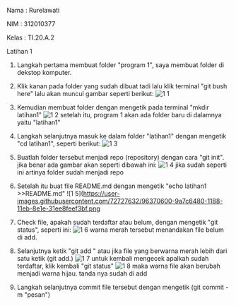 Nama    : Rurelawati

NIM     : 312010377

Kelas   : TI.20.A.2


Latihan 1
1. Langkah pertama membuat folder "program 1", saya membuat folder di dekstop komputer.
2. Klik kanan pada folder yang sudah dibuat tadi lalu klik terminal "git bush here" lalu akan muncul gambar seperti berikut:
![1 1](https://user-images.githubusercontent.com/72727632/96370055-ceef2100-1186-11eb-9026-c4fab7952a28.png)

3. Kemudian membuat folder dengan mengetik pada terminal "mkdir latihan1"
![1 2](https://user-images.githubusercontent.com/72727632/96370206-41f89780-1187-11eb-8067-ec5a7a7b281a.png)
setelah itu, program 1 akan ada folder baru di dalamnya yaitu "latihan1"

4. Langkah selanjutnya masuk ke dalam folder "latihan1" dengan mengetik "cd latihan1", seperti berikut:
![1 3](https://user-images.githubusercontent.com/72727632/96370424-eda1e780-1187-11eb-86ab-b828c21b4123.png)

5. Buatlah folder tersebut menjadi repo (repository) dengan cara "git init". jika benar ada gambar akan seperti dibawah ini:
![1 4](https://user-images.githubusercontent.com/72727632/96370570-85073a80-1188-11eb-84d9-474c5a57ce46.png)
jika sudah seperti ini artinya folder sudah menjadi repo

6. Setelah itu buat file README.md dengan mengetik "echo latihan1 >>README.md" 
![1 5](https://user-images.githubusercontent.com/72727632/96370600-9a7c6480-1188-11eb-8e1e-31ee8feef3bf.png

7. Check file, apakah sudah terdaftar atau belum, dengan mengetik "git status", seperti ini:
![1 6](https://user-images.githubusercontent.com/72727632/96370609-9f411880-1188-11eb-8629-1af7615fd15d.png)
warna merah tersebut menandakan file belum di add.

8. Selanjutnya ketik "git add <file>" atau jika file yang berwarna merah lebih dari satu ketik (git add.)
  ![1 7](https://user-images.githubusercontent.com/72727632/96371087-45415280-118a-11eb-9bd5-1894a0112ec1.png)
untuk kembali mengecek apalkah sudah terdaftar, klik kembali "git status" 
  ![1 8](https://user-images.githubusercontent.com/72727632/96371172-9f421800-118a-11eb-80e0-f0977d27efeb.png)
  maka warna file akan berubah menjadi warna hijau. tanda nya sudah di add
  
 9. Langkah selanjutnya commit file tersebut dengan mengetik (git commit -m "pesan") 
 
  
  

